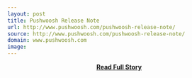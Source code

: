 ```yaml
---
layout: post
title: Pushwoosh Release Note
url: http://www.pushwoosh.com/pushwoosh-release-note/
source: http://www.pushwoosh.com/pushwoosh-release-note/
domain: www.pushwoosh.com
image: 
---
```


<p></p>
<center><p><a href="http://www.pushwoosh.com/pushwoosh-release-note/" style='padding:25px; font-sze:18px; font-weight: bold;'>Read Full Story</a></p></center>
